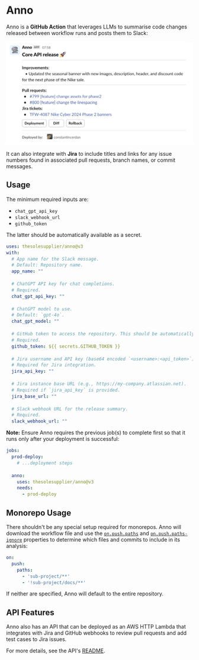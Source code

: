 # **Anno**
Anno is a **GitHub Action** that leverages LLMs to summarise code changes released between workflow runs and posts them to Slack:

<img src="docs/release_summary_example.png" alt="Release summary example" width="650">

It can also integrate with **Jira** to include titles and links for any issue numbers found in associated pull requests, branch names, or commit messages.

## **Usage**

The minimum required inputs are:
- `chat_gpt_api_key`
- `slack_webhook_url`
- `github_token`

The latter should be automatically available as a secret.

```yaml
uses: thesolesupplier/anno@v3
with:
  # App name for the Slack message.
  # Default: Repository name.
  app_name: ""

  # ChatGPT API key for chat completions.
  # Required.
  chat_gpt_api_key: ""

  # ChatGPT model to use.
  # Default: `gpt-4o`.
  chat_gpt_model: ""

  # GitHub token to access the repository. This should be automatically available as a secret.
  # Required.
  github_token: ${{ secrets.GITHUB_TOKEN }}

  # Jira username and API key (base64 encoded `<username>:<api_token>`).
  # Required for Jira integration.
  jira_api_key: ""

  # Jira instance base URL (e.g., https://my-company.atlassian.net).
  # Required if `jira_api_key` is provided.
  jira_base_url: ""

  # Slack webhook URL for the release summary.
  # Required.
  slack_webhook_url: ""
```

**Note:** Ensure Anno requires the previous job(s) to complete first so that it runs only after your deployment is successful:

```yaml
jobs:
  prod-deploy:
    # ...deployment steps

  anno:
    uses: thesolesupplier/anno@v3
    needs:
      - prod-deploy
```


## Monorepo Usage

There shouldn't be any special setup required for monorepos. Anno will download the workflow file and use the [`on.push.paths`](https://docs.github.com/en/actions/writing-workflows/workflow-syntax-for-github-actions#example-including-paths) and [`on.push.paths-ignore`](https://docs.github.com/en/actions/writing-workflows/workflow-syntax-for-github-actions#example-excluding-paths) properties to determine which files and commits to include in its analysis:

```yaml
on:
  push:
    paths:
      - 'sub-project/**'
      - '!sub-project/docs/**'
```

If neither are specified, Anno will default to the entire repository.

## API Features

Anno also has an API that can be deployed as an AWS HTTP Lambda that integrates with Jira and GitHub webhooks to review pull requests and add test cases to Jira issues.

For more details, see the API's [README](api/README.md).